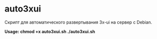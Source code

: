 # auto3xui
Скрипт для автоматического развертывания 3x-ui на сервер с Debian. 

**Usage:
chmod +x auto3xui.sh
./auto3xui.sh**
